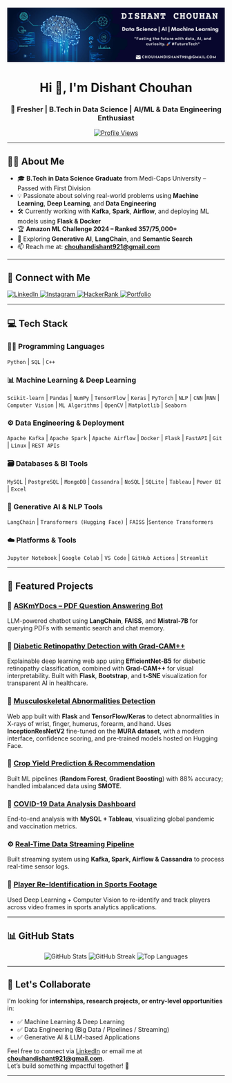 <!-- Header Logo -->
<p align="center">
  <img src="https://github.com/Dishant-Chouhan/Dishant-Chouhan/blob/main/new.png" alt="Dishant Chouhan Logo" />
</p>

<h1 align="center">Hi 👋, I'm Dishant Chouhan</h1>
<h3 align="center">🚀 Fresher | B.Tech in Data Science | AI/ML & Data Engineering Enthusiast</h3>


<p align="center">
  <a href="https://github.com/Dishant-Chouhan">
    <img src="https://komarev.com/ghpvc/?username=dishant-chouhan&label=Profile%20views&color=0e75b6&style=flat" alt="Profile Views"/>
  </a>
</p>

---

## 🧑‍🎓 About Me

- 🎓 **B.Tech in Data Science Graduate** from Medi-Caps University – Passed with First Division  
- 💡 Passionate about solving real-world problems using **Machine Learning**, **Deep Learning**, and **Data Engineering**
- 🛠 Currently working with **Kafka**, **Spark**, **Airflow**, and deploying ML models using **Flask & Docker**
- 🏆 **Amazon ML Challenge 2024 – Ranked 357/75,000+**
- 🌱 Exploring **Generative AI**, **LangChain**, and **Semantic Search**
- 📫 Reach me at: **chouhandishant921@gmail.com**

---

## 🔗 Connect with Me

<p align="left">
  <a href="https://linkedin.com/in/dishant-chouhan">
    <img src="https://img.shields.io/badge/LinkedIn-blue?logo=linkedin&style=for-the-badge" alt="LinkedIn"/>
  </a>
  <a href="https://www.instagram.com/dishant_chouhan1?igsh=cDA0cXUwOXc4N2cx">
    <img src="https://img.shields.io/badge/Instagram-purple?logo=instagram&style=for-the-badge" alt="Instagram"/>
  </a>
  <a href="https://www.hackerrank.com/profile/chouhandishant91">
    <img src="https://img.shields.io/badge/HackerRank-2EC866?logo=hackerrank&style=for-the-badge" alt="HackerRank"/>
  </a>
  <a href="https://dishant-chouhan.github.io/portfolio1.1/">
    <img src="https://img.shields.io/badge/Portfolio-000?logo=github&style=for-the-badge" alt="Portfolio"/>
  </a>
</p>

---

## 💻 Tech Stack

### 👨‍💻 Programming Languages
`Python` | `SQL` | `C++`

### 📊 Machine Learning & Deep Learning
`Scikit-learn` | `Pandas` | `NumPy` | `TensorFlow` | `Keras` | `PyTorch` | `NLP` | `CNN` |`RNN` | `Computer Vision` | `ML Algorithms` | `OpenCV` | `Matplotlib` | `Seaborn`

### ⚙️ Data Engineering & Deployment
`Apache Kafka` | `Apache Spark` | `Apache Airflow` | `Docker` | `Flask` | `FastAPI` | `Git` | `Linux` | `REST APIs`

### 🗃️ Databases & BI Tools
`MySQL` | `PostgreSQL` | `MongoDB` | `Cassandra` | `NoSQL` | `SQLite` | `Tableau` | `Power BI` | `Excel`

### 🤖 Generative AI & NLP Tools
`LangChain` | `Transformers (Hugging Face)` | `FAISS` |`Sentence Transformers`

### ☁️ Platforms & Tools
`Jupyter Notebook` | `Google Colab` | `VS Code` | `GitHub Actions` | `Streamlit`


---

## 🚀 Featured Projects

### 🧠 [ASKmYDocs – PDF Question Answering Bot](https://github.com/Dishant-Chouhan/ASKmYDocs--Your-Personal-PDF-Assistant)  
LLM-powered chatbot using **LangChain**, **FAISS**, and **Mistral-7B** for querying PDFs with semantic search and chat memory.

### 🏥 [Diabetic Retinopathy Detection with Grad-CAM++](https://github.com/Dishant-Chouhan/Diabetic-Retinopathy-Detection-with-Gradcampp)  
Explainable deep learning web app using **EfficientNet-B5** for diabetic retinopathy classification, combined with **Grad-CAM++** for visual interpretability. Built with **Flask**, **Bootstrap**, and **t-SNE** visualization for transparent AI in healthcare.

### 🦴 [Musculoskeletal Abnormalities Detection](https://github.com/Dishant-Chouhan/Musculoskeletal-Abnormalities-Detection-by-DL)  
Web app built with **Flask** and **TensorFlow/Keras** to detect abnormalities in X-rays of wrist, finger, humerus, forearm, and hand. Uses **InceptionResNetV2** fine-tuned on the **MURA dataset**, with a modern interface, confidence scoring, and pre-trained models hosted on Hugging Face.


### 🌾 [Crop Yield Prediction & Recommendation](https://github.com/Dishant-Chouhan/CROP-YILED-PREDICTION-AND-RECOMMENDATION-SYSTEM)  
Built ML pipelines (**Random Forest**, **Gradient Boosting**) with 88% accuracy; handled imbalanced data using **SMOTE**.

### 🦠 [COVID-19 Data Analysis Dashboard](https://github.com/Dishant-Chouhan/COVID-19-Data-Analysis-Across-Multiple-Platforms)  
End-to-end analysis with **MySQL + Tableau**, visualizing global pandemic and vaccination metrics.

### ⚙️ [Real-Time Data Streaming Pipeline](https://github.com/Dishant-Chouhan/Realtime-Data-Streaming-End-to-End-Data-Engineering-Project)  
Built streaming system using **Kafka, Spark, Airflow & Cassandra** to process real-time sensor logs.

### 🏏 [Player Re-Identification in Sports Footage](https://github.com/Dishant-Chouhan/Player-Re-Identification-in-Sports-Footage)  
Used Deep Learning + Computer Vision to re-identify and track players across video frames in sports analytics applications.

---

## 📊 GitHub Stats

<p align="center">
  <img src="https://github-readme-stats.vercel.app/api?username=Dishant-Chouhan&show_icons=true&theme=default" alt="GitHub Stats" />
  <img src="https://github-readme-streak-stats.herokuapp.com/?user=Dishant-Chouhan" alt="GitHub Streak" />
  <img src="https://github-readme-stats.vercel.app/api/top-langs?username=Dishant-Chouhan&layout=compact" alt="Top Languages" />
</p>

---

## 🤝 Let's Collaborate

I'm looking for **internships, research projects, or entry-level opportunities** in:

- ✅ Machine Learning & Deep Learning  
- ✅ Data Engineering (Big Data / Pipelines / Streaming)  
- ✅ Generative AI & LLM-based Applications

Feel free to connect via [LinkedIn](https://linkedin.com/in/dishant-chouhan) or email me at **chouhandishant921@gmail.com**.  
Let’s build something impactful together! 🚀

---


